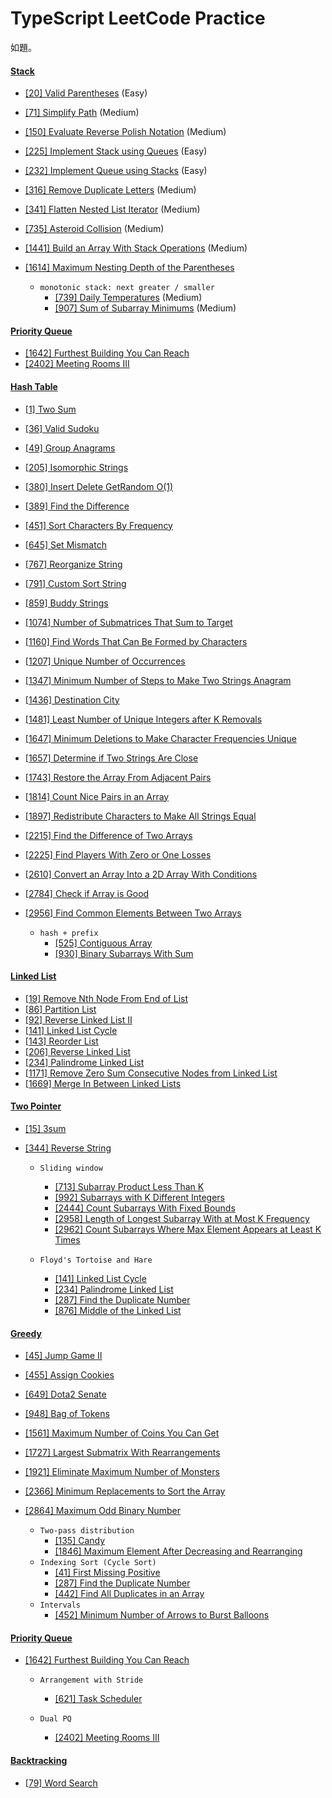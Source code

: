 # TypeScript LeetCode Practice

如題。

#### [Stack](./problems/Stack/)

* [[20] Valid Parentheses](./problems/Stack/[20]%20Valid%20Parentheses/])  (Easy)
* [[71] Simplify Path](./problems/Stack/[71]%20Simplify%20Path/)  (Medium)
* [[150] Evaluate Reverse Polish Notation](./problems/Stack/[150]%20Evaluate%20Reverse%20Polish%20Notation/)  (Medium)
* [[225] Implement Stack using Queues](./problems/Stack/[225]%20Implement%20Stack%20using%20Queues/)  (Easy)
* [[232] Implement Queue using Stacks](./problems/Stack/[232]%20Implement%20Queue%20using%20Stacks/)  (Easy)
* [[316] Remove Duplicate Letters](./problems/Stack/[316]%20Remove%20Duplicate%20Letters/)  (Medium)
* [[341] Flatten Nested List Iterator](./problems/Stack/[341]%20Flatten%20Nested%20List%20Iterator/)  (Medium)
* [[735] Asteroid Collision](./problems/Stack/[735]%20Asteroid%20Collision/)  (Medium)
* [[1441] Build an Array With Stack Operations](./problems/Stack/[1441]%20Build%20an%20Array%20With%20Stack%20Operations/)  (Medium)
* [[1614] Maximum Nesting Depth of the Parentheses](./problems/Stack/[1614]%20Maximum%20Nesting%20Depth%20of%20the%20Parentheses/)

    * `monotonic stack: next greater / smaller`
      * [[739] Daily Temperatures](./problems/Stack/[739]%20Daily%20Temperatures/)  (Medium)
      * [[907] Sum of Subarray Minimums](./problems/Stack/[907]%20Sum%20of%20Subarray%20Minimums/)  (Medium)

#### [Priority Queue](./problems/Priority%20Queue/)

* [[1642] Furthest Building You Can Reach](./problems/Priority%20Queue/[1642]%20Furthest%20Building%20You%20Can%20Reach/)
* [[2402] Meeting Rooms III](./problems/Priority%20Queue/[2402]%20Meeting%20Rooms%20III/)

#### [Hash Table](./problems/Hash%20Table/)

* [[1] Two Sum](./problems/Hash%20Table/[1]%20Two%20Sum/)
* [[36] Valid Sudoku](./problems/Hash%20Table/[36]%20Valid%20Sudoku/)
* [[49] Group Anagrams](./problems/Hash%20Table/[49]%20Group%20Anagrams/)
* [[205] Isomorphic Strings](./problems/Hash%20Table/[205]%20Isomorphic%20Strings/)
* [[380] Insert Delete GetRandom O(1)](./problems/Hash%20Table/[380]%20Insert%20Delete%20GetRandom%20O(1)/)
* [[389] Find the Difference](./problems/Hash%20Table/[389]%20Find%20the%20Difference/)
* [[451] Sort Characters By Frequency](./problems/Hash%20Table/[451]%20Sort%20Characters%20By%20Frequency/)
* [[645] Set Mismatch](./problems/Hash%20Table/[645]%20Set%20Mismatch/)
* [[767] Reorganize String](./problems/Hash%20Table/[767]%20Reorganize%20String/)
* [[791] Custom Sort String](./problems/Hash%20Table/[791]%20Custom%20Sort%20String/)
* [[859] Buddy Strings](./problems/Hash%20Table/[859]%20Buddy%20Strings/)
* [[1074] Number of Submatrices That Sum to Target](./problems/Hash%20Table/[1074]%20Number%20of%20Submatrices%20That%20Sum%20to%20Target/)
* [[1160] Find Words That Can Be Formed by Characters](./problems/Hash%20Table/[1160]%20Find%20Words%20That%20Can%20Be%20Formed%20by%20Characters/)
* [[1207] Unique Number of Occurrences](./problems/Hash%20Table/[1207]%20Unique%20Number%20of%20Occurrences/)
* [[1347] Minimum Number of Steps to Make Two Strings Anagram](./problems/Hash%20Table/[1347]%20Minimum%20Number%20of%20Steps%20to%20Make%20Two%20Strings%20Anagram/)
* [[1436] Destination City](./problems/Hash%20Table/[1436]%20Destination%20City/)
* [[1481] Least Number of Unique Integers after K Removals](./problems/Hash%20Table/[1481]%20Least%20Number%20of%20Unique%20Integers%20after%20K%20Removals/)
* [[1647] Minimum Deletions to Make Character Frequencies Unique](./problems/Hash%20Table/[1647]%20Minimum%20Deletions%20to%20Make%20Character%20Frequencies%20Unique/)
* [[1657] Determine if Two Strings Are Close](./problems/Hash%20Table/[1657]%20Determine%20if%20Two%20Strings%20Are%20Close/)
* [[1743] Restore the Array From Adjacent Pairs](./problems/Hash%20Table/[1743]%20Restore%20the%20Array%20From%20Adjacent%20Pairs/)
* [[1814] Count Nice Pairs in an Array](./problems/Hash%20Table/[1814]%20Count%20Nice%20Pairs%20in%20an%20Array/)
* [[1897] Redistribute Characters to Make All Strings Equal](./problems/Hash%20Table/[1897]%20Redistribute%20Characters%20to%20Make%20All%20Strings%20Equal/)
* [[2215] Find the Difference of Two Arrays](./problems/Hash%20Table/[2215]%20Find%20the%20Difference%20of%20Two%20Arrays/)
* [[2225] Find Players With Zero or One Losses](./problems/Hash%20Table/[2225]%20Find%20Players%20With%20Zero%20or%20One%20Losses/)
* [[2610] Convert an Array Into a 2D Array With Conditions](./problems/Hash%20Table/[2610]%20Convert%20an%20Array%20Into%20a%202D%20Array%20With%20Conditions/)
* [[2784] Check if Array is Good](./problems/Hash%20Table/[2784]%20Check%20if%20Array%20is%20Good/)
* [[2956] Find Common Elements Between Two Arrays](./problems/Hash%20Table/[2956]%20Find%20Common%20Elements%20Between%20Two%20Arrays/)

  * `hash + prefix`
    * [[525] Contiguous Array](./problems/Hash%20Table/[525]%20Contiguous%20Array/)
    * [[930] Binary Subarrays With Sum](./problems/Hash%20Table/[930]%20Binary%20Subarrays%20With%20Sum/)

#### [Linked List](./problems/Linked%20List/)

* [[19] Remove Nth Node From End of List](./problems/Linked%20List/[19]%20Remove%20Nth%20Node%20From%20End%20of%20List/)
* [[86] Partition List](./problems/Linked%20List/[86]%20Partition%20List/)
* [[92] Reverse Linked List II](./problems/Linked%20List/[92]%20Reverse%20Linked%20List%20II/)
* [[141] Linked List Cycle](./problems/Linked%20List/[141]%20Linked%20List%20Cycle/)
* [[143] Reorder List](./problems/Linked%20List/[143]%20Reorder%20List/)
* [[206] Reverse Linked List](./problems/Linked%20List/[206]%20Reverse%20Linked%20List/)
* [[234] Palindrome Linked List](./problems/Linked%20List/[234]%20Palindrome%20Linked%20List/)
* [[1171] Remove Zero Sum Consecutive Nodes from Linked List](./problems/Linked%20List/[1171]%20Remove%20Zero%20Sum%20Consecutive%20Nodes%20from%20Linked%20List/)
* [[1669] Merge In Between Linked Lists](./problems/Linked%20List/[1669]%20Merge%20In%20Between%20Linked%20Lists/)

#### [Two Pointer](./problems/Two%20Pointer/)

* [[15] 3sum](./problems/Two%20Pointer/[15]%203Sum/)
* [[344] Reverse String](./problems/Two%20Pointer/[344]%20Reverse%20String/)

    * `Sliding window`
      * [[713] Subarray Product Less Than K](./problems/Sliding%20Window/[713]%20Subarray%20Product%20Less%20Than%20K/)
      * [[992] Subarrays with K Different Integers](./problems/Sliding%20Window/[992]%20Subarrays%20with%20K%20Different%20Integers/)
      * [[2444] Count Subarrays With Fixed Bounds](./problems/Sliding%20Window/[2444]%20Count%20Subarrays%20With%20Fixed%20Bounds/)
      * [[2958] Length of Longest Subarray With at Most K Frequency](./problems/Sliding%20Window/[2958]%20Length%20of%20Longest%20Subarray%20With%20at%20Most%20K%20Frequency/)
      * [[2962] Count Subarrays Where Max Element Appears at Least K Times](./problems/Sliding%20Window/[2962]%20Count%20Subarrays%20Where%20Max%20Element%20Appears%20at%20Least%20K%20Times/)

    * `Floyd's Tortoise and Hare`
      * [[141] Linked List Cycle](./problems/Linked%20List/[141]%20Linked%20List%20Cycle/)
      * [[234] Palindrome Linked List](./problems/Linked%20List/[234]%20Palindrome%20Linked%20List/)
      * [[287] Find the Duplicate Number](./problems/Two%20Pointer/[287]%20Find%20the%20Duplicate%20Number/)
      * [[876] Middle of the Linked List](./problems/Linked%20List/[876]%20Middle%20of%20the%20Linked%20List/)

#### [Greedy](./problems/Greedy/)

* [[45] Jump Game II](./problems/Greedy/[45]%20Jump%20Game%20II/)
* [[455] Assign Cookies](./problems/Greedy/[455]%20Assign%20Cookies/)
* [[649] Dota2 Senate](./problems/Greedy/[649]%20Dota2%20Senate/)
* [[948] Bag of Tokens](./problems/Greedy/[948]%20Bag%20of%20Tokens/)
* [[1561] Maximum Number of Coins You Can Get](./problems/Greedy/[1561]%20Maximum%20Number%20of%20Coins%20You%20Can%20Get/)
* [[1727] Largest Submatrix With Rearrangements](./problems/Greedy/[1727]%20Largest%20Submatrix%20With%20Rearrangements/)
* [[1921] Eliminate Maximum Number of Monsters](./problems/Greedy/[1921]%20Eliminate%20Maximum%20Number%20of%20Monsters/)
* [[2366] Minimum Replacements to Sort the Array](./problems/Greedy/[2366]%20Minimum%20Replacements%20to%20Sort%20the%20Array/)
* [[2864] Maximum Odd Binary Number](./problems/Greedy/[2864]%20Maximum%20Odd%20Binary%20Number/)

    * `Two-pass distribution`
      * [[135] Candy](./problems/Greedy/[135]%20Candy/)
      * [[1846] Maximum Element After Decreasing and Rearranging](./problems/Greedy/[1846]%20Maximum%20Element%20After%20Decreasing%20and%20Rearranging/)
    * `Indexing Sort (Cycle Sort)`
      * [[41] First Missing Positive](./problems/Greedy/[41]%20First%20Missing%20Positive/)
      * [[287] Find the Duplicate Number](./problems/Two%20Pointer/[287]%20Find%20the%20Duplicate%20Number/)
      * [[442] Find All Duplicates in an Array](./problems/Greedy/[442]%20Find%20All%20Duplicates%20in%20an%20Array/) 
    * `Intervals`
      * [[452] Minimum Number of Arrows to Burst Balloons](./problems/Greedy/[452]%20Minimum%20Number%20of%20Arrows%20to%20Burst%20Balloons/)

#### [Priority Queue](./problems/Priority%20Queue/)

* [[1642] Furthest Building You Can Reach](./problems/Priority%20Queue/[1642]%20Furthest%20Building%20You%20Can%20Reach/)

  * `Arrangement with Stride`
    * [[621] Task Scheduler](./problems/Priority%20Queue/[621]%20Task%20Scheduler/)

  * `Dual PQ`
    * [[2402] Meeting Rooms III](./problems/Priority%20Queue/[2402]%20Meeting%20Rooms%20III/)

#### [Backtracking](./problems/Backtracking/)

* [[79] Word Search](./problems/Backtracking/[79]%20Word%20Search/)
